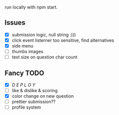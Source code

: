 run locally with npm start.

## Issues
- [x] submission logic, null string :)))
- [x] click event listerner too sensitive, find alternatives
- [x] side menu
- [ ] thumbs images
- [ ] text size on question char count

## Fancy TODO
- [x] *D E P L O Y*
- [ ] like & dislike & scoring
- [x] color change on new question
- [ ] prettier submission??
- [ ] profile system